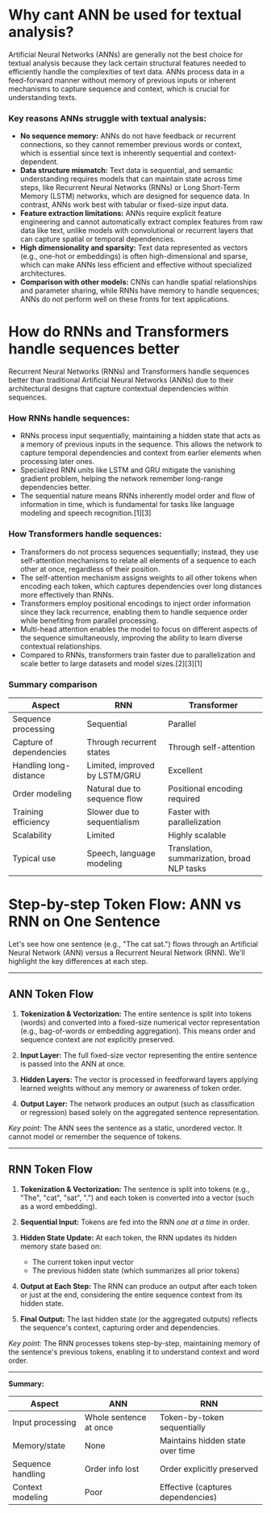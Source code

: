 # Why cant ANN be used for textual analysis?
Artificial Neural Networks (ANNs) are generally not the best choice for textual analysis because they lack certain structural features needed to efficiently handle the complexities of text data. ANNs process data in a feed-forward manner without memory of previous inputs or inherent mechanisms to capture sequence and context, which is crucial for understanding texts.

### Key reasons ANNs struggle with textual analysis:
- **No sequence memory:** ANNs do not have feedback or recurrent connections, so they cannot remember previous words or context, which is essential since text is inherently sequential and context-dependent.
- **Data structure mismatch:** Text data is sequential, and semantic understanding requires models that can maintain state across time steps, like Recurrent Neural Networks (RNNs) or Long Short-Term Memory (LSTM) networks, which are designed for sequence data. In contrast, ANNs work best with tabular or fixed-size input data.
- **Feature extraction limitations:** ANNs require explicit feature engineering and cannot automatically extract complex features from raw data like text, unlike models with convolutional or recurrent layers that can capture spatial or temporal dependencies.
- **High dimensionality and sparsity:** Text data represented as vectors (e.g., one-hot or embeddings) is often high-dimensional and sparse, which can make ANNs less efficient and effective without specialized architectures.
- **Comparison with other models:** CNNs can handle spatial relationships and parameter sharing, while RNNs have memory to handle sequences; ANNs do not perform well on these fronts for text applications.

# How do RNNs and Transformers handle sequences better
Recurrent Neural Networks (RNNs) and Transformers handle sequences better than traditional Artificial Neural Networks (ANNs) due to their architectural designs that capture contextual dependencies within sequences.

### How RNNs handle sequences:
- RNNs process input sequentially, maintaining a hidden state that acts as a memory of previous inputs in the sequence. This allows the network to capture temporal dependencies and context from earlier elements when processing later ones.
- Specialized RNN units like LSTM and GRU mitigate the vanishing gradient problem, helping the network remember long-range dependencies better.
- The sequential nature means RNNs inherently model order and flow of information in time, which is fundamental for tasks like language modeling and speech recognition.[1][3]

### How Transformers handle sequences:
- Transformers do not process sequences sequentially; instead, they use self-attention mechanisms to relate all elements of a sequence to each other at once, regardless of their position.
- The self-attention mechanism assigns weights to all other tokens when encoding each token, which captures dependencies over long distances more effectively than RNNs.
- Transformers employ positional encodings to inject order information since they lack recurrence, enabling them to handle sequence order while benefiting from parallel processing.
- Multi-head attention enables the model to focus on different aspects of the sequence simultaneously, improving the ability to learn diverse contextual relationships.
- Compared to RNNs, transformers train faster due to parallelization and scale better to large datasets and model sizes.[2][3][1]

### Summary comparison

| Aspect                  | RNN                          | Transformer                     |
|-------------------------|------------------------------|--------------------------------|
| Sequence processing     | Sequential                   | Parallel                       |
| Capture of dependencies | Through recurrent states     | Through self-attention         |
| Handling long-distance  | Limited, improved by LSTM/GRU| Excellent                     |
| Order modeling          | Natural due to sequence flow | Positional encoding required  |
| Training efficiency     | Slower due to sequentialism | Faster with parallelization    |
| Scalability             | Limited                     | Highly scalable               |
| Typical use             | Speech, language modeling    | Translation, summarization, broad NLP tasks |

# Step-by-step Token Flow: ANN vs RNN on One Sentence

Let's see how one sentence (e.g., "The cat sat.") flows through an Artificial Neural Network (ANN) versus a Recurrent Neural Network (RNN). We'll highlight the key differences at each step.

***

## ANN Token Flow

1. **Tokenization & Vectorization:** The entire sentence is split into tokens (words) and converted into a fixed-size numerical vector representation (e.g., bag-of-words or embedding aggregation). This means order and sequence context are *not* explicitly preserved.

2. **Input Layer:** The full fixed-size vector representing the entire sentence is passed into the ANN at once.

3. **Hidden Layers:** The vector is processed in feedforward layers applying learned weights without any memory or awareness of token order.

4. **Output Layer:** The network produces an output (such as classification or regression) based solely on the aggregated sentence representation.

*Key point:* The ANN sees the sentence as a static, unordered vector. It cannot model or remember the sequence of tokens.

***

## RNN Token Flow

1. **Tokenization & Vectorization:** The sentence is split into tokens (e.g., "The", "cat", "sat", ".") and each token is converted into a vector (such as a word embedding).

2. **Sequential Input:** Tokens are fed into the RNN *one at a time* in order.

3. **Hidden State Update:** At each token, the RNN updates its hidden memory state based on:
   - The current token input vector
   - The previous hidden state (which summarizes all prior tokens)

4. **Output at Each Step:** The RNN can produce an output after each token or just at the end, considering the entire sequence context from its hidden state.

5. **Final Output:** The last hidden state (or the aggregated outputs) reflects the sequence's context, capturing order and dependencies.

*Key point:* The RNN processes tokens step-by-step, maintaining memory of the sentence's previous tokens, enabling it to understand context and word order.

***

**Summary:**

| Aspect             | ANN                          | RNN                                |
|--------------------|------------------------------|----------------------------------|
| Input processing   | Whole sentence at once       | Token-by-token sequentially       |
| Memory/state       | None                        | Maintains hidden state over time  |
| Sequence handling  | Order info lost              | Order explicitly preserved        |
| Context modeling   | Poor                       | Effective (captures dependencies) |

